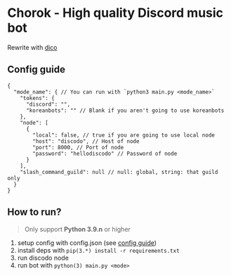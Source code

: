 # Chorok - High quality Discord music bot
Rewrite with [dico](https://github.com/dico-api/dico)

## Config guide
```json5
{
  "mode_name": { // You can run with `python3 main.py <mode_name>`
    "tokens": {
      "discord": "",
      "koreanbots": "" // Blank if you aren't going to use koreanbots
    },
    "node": [
      {
        "local": false, // true if you are going to use local node
        "host": "discodo", // Host of node
        "port": 8000, // Port of node
        "password": "hellodiscodo" // Password of node
      }
    ],
    "slash_command_guild": null // null: global, string: that guild only
  }
}
```

## How to run?
> Only support **Python 3.9.n** or higher
1. setup config with config.json (see [config guide](#config-guide))
2. install deps with `pip(3.*) install -r requirements.txt`
3. run discodo node
4. run bot with `python(3) main.py <mode>`

